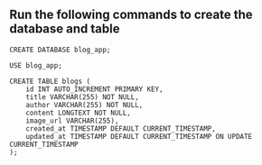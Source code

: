 
## Run the following commands to create the database and table

```
CREATE DATABASE blog_app;

USE blog_app;

CREATE TABLE blogs (
    id INT AUTO_INCREMENT PRIMARY KEY,
    title VARCHAR(255) NOT NULL,
    author VARCHAR(255) NOT NULL,
    content LONGTEXT NOT NULL,
    image_url VARCHAR(255),
    created_at TIMESTAMP DEFAULT CURRENT_TIMESTAMP,
    updated_at TIMESTAMP DEFAULT CURRENT_TIMESTAMP ON UPDATE CURRENT_TIMESTAMP
);
```
